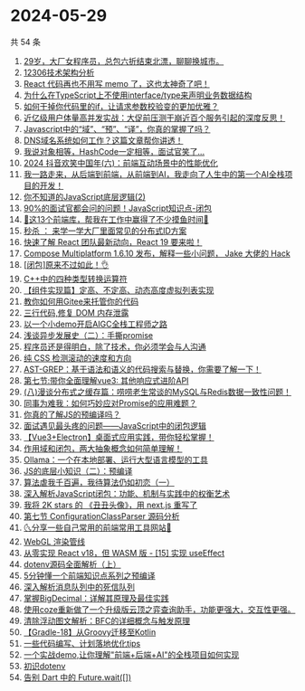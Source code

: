 # 2024-05-29

共 54 条

<!-- BEGIN JUEJIN -->
<!-- 最后更新时间 2024-05-29 06:01:08 +0800 -->
1. [29岁，大厂女程序员，总包六折结束北漂，聊聊换城市。](https://juejin.cn/post/7372577541112987660)
1. [12306技术架构分析](https://juejin.cn/post/7372443227939012646)
1. [React 代码再也不用写 memo 了，这也太神奇了吧！](https://juejin.cn/post/7372523264067043337)
1. [为什么在TypeScript上不使用interface/type来声明业务数据结构](https://juejin.cn/post/7372765277460201482)
1. [如何干掉你代码里的if，让请求参数校验变的更加优雅？](https://juejin.cn/post/7373136303179743243)
1. [近亿级用户体量高并发实战：大促前压测干崩近百个服务引起的深度反思！](https://juejin.cn/post/7372463538680332300)
1. [Javascript中的“域”、“预”、“译”，你真的掌握了吗？](https://juejin.cn/post/7372577541112561676)
1. [DNS域名系统如何工作？这篇文章帮你讲透！](https://juejin.cn/post/7372472076048515123)
1. [我说对象相等，HashCode一定相等，面试官笑了...](https://juejin.cn/post/7372456890343325711)
1. [2024 抖音欢笑中国年(六)：前端互动场景中的性能优化](https://juejin.cn/post/7372115662464581683)
1. [我一路走来，从后端到前端，从前端到AI，我走向了人生中的第一个AI全栈项目的开发！](https://juejin.cn/post/7373489827244441636)
1. [你不知道的JavaScript底层逻辑(2)](https://juejin.cn/post/7372734627163439114)
1. [90%的面试官都会问的问题！JavaScript知识点-闭包](https://juejin.cn/post/7373488886460366900)
1. [🚀这13个前端库，帮我在工作中赢得了不少摸鱼时间🚀](https://juejin.cn/post/7373136303180136459)
1. [秒杀 ： 来学一学大厂里面常见的分布式ID方案](https://juejin.cn/post/7372469848344133666)
1. [快速了解 React 团队最新动向，React 19 要来啦！](https://juejin.cn/post/7372400694764535849)
1. [Compose Multiplatform 1.6.10 发布，解释一些小问题， Jake 大佬的 Hack](https://juejin.cn/post/7372572344249499675)
1. [[闭包]原来不过如此！👌](https://juejin.cn/post/7372577541112840204)
1. [C++中的四种类型转换运算符](https://juejin.cn/post/7372441501610180634)
1. [【组件实现篇】定高、不定高、动态高度虚拟列表实现](https://juejin.cn/post/7372488623944728585)
1. [教你如何用Gitee来托管你的代码](https://juejin.cn/post/7372456890343899151)
1. [三行代码,修复 DOM 内存泄露](https://juejin.cn/post/7373504907460755465)
1. [以一个小demo开启AIGC全栈工程师之路](https://juejin.cn/post/7372933691489910822)
1. [浅谈异步发展史（二）：手撕promise](https://juejin.cn/post/7372400694765289513)
1. [程序员还是得明白，除了技术，你必须学会与人沟通](https://juejin.cn/post/7373474414430797863)
1. [纯 CSS 检测滚动的速度和方向](https://juejin.cn/post/7372813290651467791)
1. [AST-GREP：基于语法和语义的代码搜索与替换，你需要了解一下！](https://juejin.cn/post/7372445124753850387)
1. [第七节:带你全面理解vue3: 其他响应式进阶API](https://juejin.cn/post/7372393680596205594)
1. [(八)漫谈分布式之缓存篇：唠唠老生常谈的MySQL与Redis数据一致性问题！](https://juejin.cn/post/7373136303179792395)
1. [同事为难我：如何巧妙应对Promise的应用难题？](https://juejin.cn/post/7372396200861646898)
1. [你真的了解JS的预编译吗？](https://juejin.cn/post/7372765277459316746)
1. [面试遇见最头疼的问题——JavaScript中的闭包逻辑](https://juejin.cn/post/7372863316911718441)
1. [【Vue3+Electron】桌面式应用实践，带你轻松掌握！](https://juejin.cn/post/7372842988684181543)
1. [作用域和闭包，两大抽象概念如何简单理解！](https://juejin.cn/post/7372813290650599439)
1. [Ollama：一个在本地部署、运行大型语言模型的工具](https://juejin.cn/post/7372445124754276371)
1. [JS的底层小知识（二）：预编译](https://juejin.cn/post/7373136303179431947)
1. [算法虐我千百遍，我待算法仍如初恋（一）](https://juejin.cn/post/7372765277459300362)
1. [深入解析JavaScript闭包：功能、机制与实践中的权衡艺术](https://juejin.cn/post/7372494745576620067)
1. [我将 2K stars 的 《丑丑头像》，用 next.js 重写了](https://juejin.cn/post/7372946993696374803)
1. [第七节 ConfigurationClassParser 源码分析](https://juejin.cn/post/7372235604242481152)
1. [🌜分享一些自己常用的前端常用工具网站🌛](https://juejin.cn/post/7372842988684492839)
1. [WebGL 渲染管线](https://juejin.cn/post/7372463538680004620)
1. [从零实现 React v18，但 WASM 版 - [15] 实现 useEffect](https://juejin.cn/post/7372364678411354151)
1. [dotenv源码全面解析（上）](https://juejin.cn/post/7373502637730119714)
1. [5分钟懂一个前端知识点系列之预编译](https://juejin.cn/post/7372757076937474083)
1. [深入解析消息队列中的死信队列](https://juejin.cn/post/7372456890343587855)
1. [掌握BigDecimal：详解其原理及最佳实践](https://juejin.cn/post/7372863316912521257)
1. [使用coze重新做了一个升级版云顶之弈查询助手，功能更强大，交互性更强。](https://juejin.cn/post/7372494745577619491)
1. [清除浮动图文解析：BFC的详细概念与触发原理](https://juejin.cn/post/7372757076937064483)
1. [【Gradle-18】从Groovy迁移至Kotlin](https://juejin.cn/post/7372591578756841487)
1. [一些代码编写、计划落地优化tips](https://juejin.cn/post/7372472076048351283)
1. [一个实战demo,让你理解"前端+后端+AI"的全栈项目如何实现](https://juejin.cn/post/7372523264067764233)
1. [初识dotenv](https://juejin.cn/post/7372443227939455014)
1. [告别 Dart 中的 Future.wait([])](https://juejin.cn/post/7372503361361068082)
<!-- END JUEJIN -->